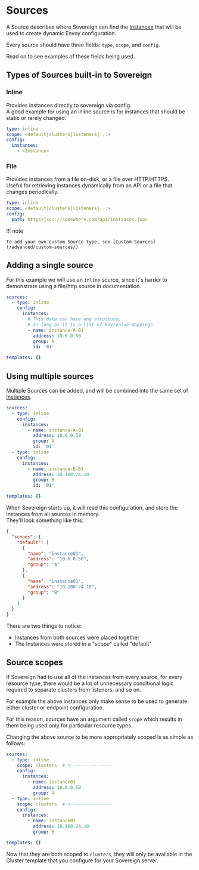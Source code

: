 # Sources

A Source describes where Sovereign can find the [Instances](/terminology/#instances) that will be used to create dynamic Envoy configuration.

Every source should have three fields: `type`, `scope`, and `config`.  

Read on to see examples of these fields being used.

## Types of Sources built-in to Sovereign

### Inline

Provides instances directly to sovereign via config.  
A good example for using an inline source is for instances that should be static or rarely changed.

```yaml
type: inline
scope: <default|clusters|listeners|...>
config:
  instances:
    - <Instance>
```

### File

Provides instances from a file on-disk, or a file over HTTP/HTTPS.  
Useful for retrieving instances dynamically from an API or a file that changes periodically.

```yaml
type: inline
scope: <default|clusters|listeners|...>
config:
  path: https+json://somewhere.com/api/instances.json
```

!!! note

    To add your own custom Source type, see [Custom Sources](/advanced/custom-sources/)

## Adding a single source

For this example we will use an `inline` source, since it's harder to demonstrate using a file/http source in documentation.

```yaml
sources: 
  - type: inline
    config:
      instances:
        # This data can have any structure, 
        # as long as it is a list of key:value mappings
        - name: instance-A-01
          address: 10.0.0.50
          group: A
          id: '01'

templates: {}
```

## Using multiple sources

Multiple Sources can be added, and will be combined into the same set of [Instances](/terminology/#instances).

```yaml
sources: 
  - type: inline
    config:
      instances:
        - name: instance-A-01
          address: 10.0.0.50
          group: A
          id: '01'
  - type: inline
    config:
      instances:
        - name: instance-B-01
          address: 10.100.24.10
          group: B
          id: '01'

templates: {}
```

When Sovereign starts up, it will read this configuration, and store the instances from all sources in memory.  
They'll look something like this:

```json
{
  "scopes": {
    "default": [
      {
        "name": "instance01",
        "address": "10.0.0.50",
        "group": "A"
      },
      {
        "name": "instance01",
        "address": "10.100.24.10",
        "group": "B"
      }
    ]
  }
}
```

There are two things to notice:

* Instances from both sources were placed together
* The Instances were stored in a "scope" called "default"

## Source scopes

If Sovereign had to use all of the instances from every source, for every resource type, there would be a lot of unnecessary 
conditional logic required to separate clusters from listeners, and so on.

For example the above instances only make sense to be used to generate either cluster or endpoint configuration.

For this reason, sources have an argument called `scope` which results in them being used only for particular resource types.

Changing the above source to be more appropriately scoped is as simple as follows:

```yaml
sources: 
  - type: inline
    scope: clusters  # <----------------
    config:
      instances:
        - name: instance01
          address: 10.0.0.50
          group: A
  - type: inline
    scope: clusters  # <----------------
    config:
      instances:
        - name: instance01
          address: 10.100.24.10
          group: B

templates: {}
```

Now that they are both scoped to `clusters`, they will only be available in the 
Cluster template that you configure for your Sovereign server.
